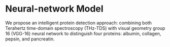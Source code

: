 # Neural-network Model
We propose an intelligent protein detection approach: combining both Terahertz time-domain spectroscopy (THz-TDS) with visual geometry group 16 (VGG-16) neural network to distinguish four proteins: albumin, collagen, pepsin, and pancreatin.


